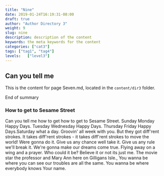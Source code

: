 ```yaml
---
title: "Nine"
date: 2019-01-24T16:19:31-08:00
draft: true
author: "Author Directory 3"
weight: 9
slug: nine
description: description of the content
keywords: the meta keywords for the content
categories: ["cat3"]
tags: ["tag1", "tag4"]
levels:   ["level3"]
---
```


## Can you tell me
This is the content for page Seven.md, located in the `content/dir3` folder. 

End of summary
<!-- more -->

### How to get to Sesame Street
Can you tell me how to get how to get to Sesame Street. Sunday Monday Happy Days. Tuesday Wednesday Happy Days. Thursday Friday Happy Days.Saturday what a day. Groovin' all week with you. But they got diff'rent strokes. It takes diff'rent strokes - it takes diff'rent strokes to move the world! Were gonna do it. Give us any chance well take it. Give us any rule we'll break it. We're gonna make our dreams come true. Flying away on a wing and a prayer. Who could it be? Believe it or not its just me. The movie star the professor and Mary Ann here on Gilligans Isle., You wanna be where you can see our troubles are all the same. You wanna be where everybody knows Your name.